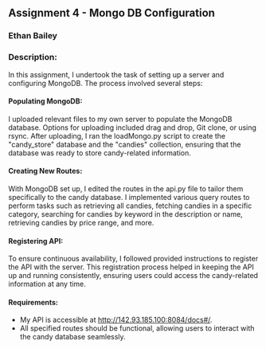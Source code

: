 ## Assignment 4 - Mongo DB Configuration
### Ethan Bailey
### Description:

In this assignment, I undertook the task of setting up a server and configuring MongoDB. The process involved several steps:

#### Populating MongoDB:

I uploaded relevant files to my own server to populate the MongoDB database.
Options for uploading included drag and drop, Git clone, or using rsync.
After uploading, I ran the loadMongo.py script to create the "candy_store" database and the "candies" collection, ensuring that the database was ready to store candy-related information.

#### Creating New Routes:

With MongoDB set up, I edited the routes in the api.py file to tailor them specifically to the candy database.
I implemented various query routes to perform tasks such as retrieving all candies, fetching candies in a specific category, searching for candies by keyword in the description or name, retrieving candies by price range, and more.

#### Registering API:

To ensure continuous availability, I followed provided instructions to register the API with the server.
This registration process helped in keeping the API up and running consistently, ensuring users could access the candy-related information at any time.

#### Requirements:
- My API is accessible at http://142.93.185.100:8084/docs#/.
- All specified routes should be functional, allowing users to interact with the candy database seamlessly.
